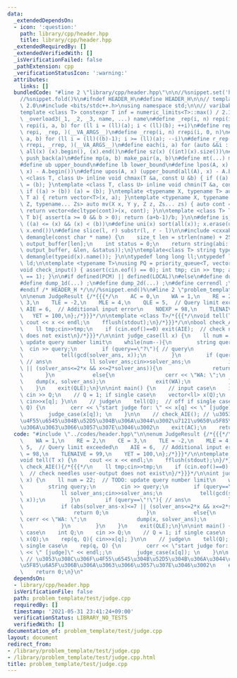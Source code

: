```yaml
---
data:
  _extendedDependsOn:
  - icon: ':question:'
    path: library/cpp/header.hpp
    title: library/cpp/header.hpp
  _extendedRequiredBy: []
  _extendedVerifiedWith: []
  _isVerificationFailed: false
  _pathExtension: cpp
  _verificationStatusIcon: ':warning:'
  attributes:
    links: []
  bundledCode: "#line 2 \"library/cpp/header.hpp\"\n\n//%snippet.set('header')%\n\
    //%snippet.fold()%\n#ifndef HEADER_H\n#define HEADER_H\n\n// template version\
    \ 2.0\n#include <bits/stdc++.h>\nusing namespace std;\n\n// varibable settings\n\
    template <class T> constexpr T inf = numeric_limits<T>::max() / 2.1;\n\n#define\
    \ _overload3(_1, _2, _3, name, ...) name\n#define _rep(i, n) repi(i, 0, n)\n#define\
    \ repi(i, a, b) for (ll i = (ll)(a); i < (ll)(b); ++i)\n#define rep(...) _overload3(__VA_ARGS__,\
    \ repi, _rep, )(__VA_ARGS__)\n#define _rrep(i, n) rrepi(i, 0, n)\n#define rrepi(i,\
    \ a, b) for (ll i = (ll)((b)-1); i >= (ll)(a); --i)\n#define r_rep(...) _overload3(__VA_ARGS__,\
    \ rrepi, _rrep, )(__VA_ARGS__)\n#define each(i, a) for (auto &&i : a)\n#define\
    \ all(x) (x).begin(), (x).end()\n#define sz(x) ((int)(x).size())\n#define pb(a)\
    \ push_back(a)\n#define mp(a, b) make_pair(a, b)\n#define mt(...) make_tuple(__VA_ARGS__)\n\
    #define ub upper_bound\n#define lb lower_bound\n#define lpos(A, x) (lower_bound(all(A),\
    \ x) - A.begin())\n#define upos(A, x) (upper_bound(all(A), x) - A.begin())\ntemplate\
    \ <class T, class U> inline void chmax(T &a, const U &b) { if ((a) < (b)) (a)\
    \ = (b); }\ntemplate <class T, class U> inline void chmin(T &a, const U &b) {\
    \ if ((a) > (b)) (a) = (b); }\ntemplate <typename X, typename T> auto mv(X x,\
    \ T a) { return vector<T>(x, a); }\ntemplate <typename X, typename Y, typename\
    \ Z, typename... Zs> auto mv(X x, Y y, Z z, Zs... zs) { auto cont = mv(y, z, zs...);\
    \ return vector<decltype(cont)>(x, cont); }\n\ntemplate <class T> T cdiv(T a,\
    \ T b){ assert(a >= 0 && b > 0); return (a+b-1)/b; }\n\n#define is_in(x, a, b)\
    \ ((a) <= (x) && (x) < (b))\n#define uni(x) sort(all(x)); x.erase(unique(all(x)),\
    \ x.end())\n#define slice(l, r) substr(l, r - l)\n\n#include <cxxabi.h>\nstring\
    \ demangle(const char * name) {\n    size_t len = strlen(name) + 256;\n    char\
    \ output_buffer[len];\n    int status = 0;\n    return string(abi::__cxa_demangle(name,\
    \ output_buffer, &len, &status));\n}\ntemplate<class T> string type(T x){ return\
    \ demangle(typeid(x).name()); }\n\ntypedef long long ll;\ntypedef long double\
    \ ld;\n\ntemplate <typename T>\nusing PQ = priority_queue<T, vector<T>, greater<T>>;\n\
    void check_input() { assert(cin.eof() == 0); int tmp; cin >> tmp; assert(cin.eof()\
    \ == 1); }\n\n#if defined(PCM) || defined(LOCAL)\n#else\n#define dump(...) ;\n\
    #define dump_1d(...) ;\n#define dump_2d(...) ;\n#define cerrendl ;\n#endif\n\n\
    #endif /* HEADER_H */\n//%snippet.end()%\n#line 2 \"problem_template/test/judge.cpp\"\
    \n\nenum JudgeResult {/*{{{*/\n    AC = 0,\n    WA = 1,\n    RE = 2,\n    CE =\
    \ 3,\n    TLE = -2,\n    MLE = 4,\n    QLE = 5,  // Query limit exceeded\n   \
    \ AIE = 6,  // Additional input error\n    NOEXP = 98,\n    TLENAIVE = 99,\n \
    \   YET = 100,\n};/*}}}*/\n\ntemplate <class T>/*{{{*/\nvoid tell(T x) {\n   \
    \ cout << x << endl;\n    fflush(stdout);\n}/*}}}*/\n\nbool check_AIE(){/*{{{*/\n\
    \    ll tmp;cin>>tmp;\n    if (cin.eof()==0) exit(AIE);  // check needles user-output\
    \ does not exist\n}/*}}}*/\n\nint judge_case(ll x) {\n    ll num = 22;  // TODO:\
    \ update query number limit\n    while(num--){\n        string query;\n      \
    \  cin >> query;\n        if (query==\"?\"){ // query\n            ll solver_ans;cin>>solver_ans;\n\
    \            tell(gcd(solver_ans, x));\n        }\n        if (query==\"!\"){\
    \ // ans\n            ll solver_ans;cin>>solver_ans;\n            if (abs(solver_ans-x)<=7\
    \ || (solver_ans<=2*x && x<=2*solver_ans)){\n                return 0;\n     \
    \       }\n            else{\n                cerr << \"WA: \";\n            \
    \    dump(x, solver_ans);\n                exit(WA);\n            }\n        }\n\
    \    }\n    exit(QLE);\n}\n\nint main() {\n    // input case\n    int Q;\n   \
    \ cin >> Q;\n    // Q = 1; if single case\n    vector<ll> x(Q);\n    rep(q, Q){\
    \ cin>>x[q]; }\n\n    // judge\n    tell(Q);  // off if single case\n    rep(q,\
    \ Q) {\n        cerr << \"start judge for: \" << x[q] << \" [judge]\" << endl;;\n\
    \        judge_case(x[q]); \n    }\n\n    // check_AIE(); // \u3053\u308C\u306F\
    \u4F55\u6545\u304B\u52D5\u304B\u306A\u3044\u3002\u7121\u9650\u5F85\u6A5F\u306B\
    \u306A\u3063\u3066\u3057\u307E\u3046\u3002\n    exit(AC);\n    return 0;\n}\n"
  code: "#include \"../codes/header.hpp\"\n\nenum JudgeResult {/*{{{*/\n    AC = 0,\n\
    \    WA = 1,\n    RE = 2,\n    CE = 3,\n    TLE = -2,\n    MLE = 4,\n    QLE =\
    \ 5,  // Query limit exceeded\n    AIE = 6,  // Additional input error\n    NOEXP\
    \ = 98,\n    TLENAIVE = 99,\n    YET = 100,\n};/*}}}*/\n\ntemplate <class T>/*{{{*/\n\
    void tell(T x) {\n    cout << x << endl;\n    fflush(stdout);\n}/*}}}*/\n\nbool\
    \ check_AIE(){/*{{{*/\n    ll tmp;cin>>tmp;\n    if (cin.eof()==0) exit(AIE);\
    \  // check needles user-output does not exist\n}/*}}}*/\n\nint judge_case(ll\
    \ x) {\n    ll num = 22;  // TODO: update query number limit\n    while(num--){\n\
    \        string query;\n        cin >> query;\n        if (query==\"?\"){ // query\n\
    \            ll solver_ans;cin>>solver_ans;\n            tell(gcd(solver_ans,\
    \ x));\n        }\n        if (query==\"!\"){ // ans\n            ll solver_ans;cin>>solver_ans;\n\
    \            if (abs(solver_ans-x)<=7 || (solver_ans<=2*x && x<=2*solver_ans)){\n\
    \                return 0;\n            }\n            else{\n               \
    \ cerr << \"WA: \";\n                dump(x, solver_ans);\n                exit(WA);\n\
    \            }\n        }\n    }\n    exit(QLE);\n}\n\nint main() {\n    // input\
    \ case\n    int Q;\n    cin >> Q;\n    // Q = 1; if single case\n    vector<ll>\
    \ x(Q);\n    rep(q, Q){ cin>>x[q]; }\n\n    // judge\n    tell(Q);  // off if\
    \ single case\n    rep(q, Q) {\n        cerr << \"start judge for: \" << x[q]\
    \ << \" [judge]\" << endl;;\n        judge_case(x[q]); \n    }\n\n    // check_AIE();\
    \ // \u3053\u308C\u306F\u4F55\u6545\u304B\u52D5\u304B\u306A\u3044\u3002\u7121\u9650\
    \u5F85\u6A5F\u306B\u306A\u3063\u3066\u3057\u307E\u3046\u3002\n    exit(AC);\n\
    \    return 0;\n}\n"
  dependsOn:
  - library/cpp/header.hpp
  isVerificationFile: false
  path: problem_template/test/judge.cpp
  requiredBy: []
  timestamp: '2021-05-31 23:41:24+09:00'
  verificationStatus: LIBRARY_NO_TESTS
  verifiedWith: []
documentation_of: problem_template/test/judge.cpp
layout: document
redirect_from:
- /library/problem_template/test/judge.cpp
- /library/problem_template/test/judge.cpp.html
title: problem_template/test/judge.cpp
---
```


